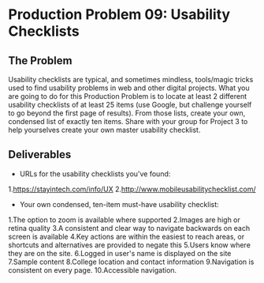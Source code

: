 # Production Problem 09: Usability Checklists

## The Problem

Usability checklists are typical, and sometimes mindless, tools/magic tricks used to find usability problems in web and other digital projects. What you are going to do for this Production Problem is to locate at least 2 different usability checklists of at least 25 items (use Google, but challenge yourself to go beyond the first page of results). From those lists, create your own, condensed list of exactly ten items. Share with your group for Project 3 to help yourselves create your own master usability checklist.

## Deliverables

* URLs for the usability checklists you've found:

1.https://stayintech.com/info/UX
2.http://www.mobileusabilitychecklist.com/

* Your own condensed, ten-item must-have usability checklist:

1.The option to zoom is available where supported
2.Images are high or retina quality
3.A consistent and clear way to navigate backwards on each screen is available
4.Key actions are within the easiest to reach areas, or shortcuts and alternatives are provided to negate this
5.Users know where they are on the site.
6.Logged in user's name is displayed on the site
7.Sample content
8.College location and contact information
9.Navigation is consistent on every page.
10.Accessible navigation.
